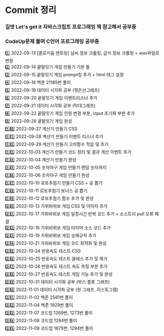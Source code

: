 # Commit 정리
### 길벗 Let's get it 자바스크립트 프로그래밍 책 참고해서 공부중 
### CodeUp문제 풀며 C언어 프로그래밍 공부중

:one: 2022-09-13 [콜로키움 멘토링] 날씨 정보 크롤링, 급식 정보 크롤링 + wav파일로 변환 <br>
:two: 2022-09-14 끝말잇기 게임 만들기 기본 틀 <br>
:three: 2022-09-15 끝말잇기 게임 prompt창 추가 + html 태그 설정 <br>
:four: 2022-09-16 백준 21185번 풀이 <br>
:five: 2022-09-19 데이터 시각화 공부 (꺾은선그래프) <br>
:six: 2022-09-20 끝말잇기 게임 이벤트리스너 추가 <br>
:seven: 2022-09-21 데이터 시각화 공부 (막대그래프) <br>
:eight: 2022-09-22 끝말잇기 게임 인원 변경 부분, input 초기화 부분 추가 <br>
:nine: 2022-09-26 끝말잇기 게임 완성 <br>
:one::zero: 2022-09-27 계산기 만들기 CSS <br>
:one::one: 2022-09-28 계산기 만들기 이벤트 리스너 추가 <br>
:one::two: 2022-09-29 계산기 만들기 고차함수 학습 및 추가 <br>
:one::three: 2022-10-03 계산기 만들기 코드 정리 및 결과 계산 이벤트 추가 <br>
:one::four: 2022-10-04 계산기 만들기 완성 <br>
:one::five: 2022-10-05 숫자야구 게임 만들기 랜덤 숫자까지 <br>
:one::six: 2022-10-06 숫자야구 게임 만들기 완성 <br>
:one::seven: 2022-10-10 로또추첨기 만들기 CSS + 공 뽑기 <br>
:one::eight: 2022-10-11 로또추첨기 보너스 공 뽑기 <br>
:one::nine: 2022-10-12 로또추첨기 함수 추가 및 완성 <br>
:two::zero: 2022-10-13 가위바위보 게임 CSS 및 이미지 추가 <br>
:two::one: 2022-10-17 가위바위보 게임 일정시간 반복 코드 추가 + 소스트리 pull 오류 해결 <br>
:two::two: 2022-10-18 가위바위보 게임 타이머 소스 코드 추가 <br>
:two::three: 2022-10-19 가위바위보 게임 승패규칙 추가 <br>
:two::four: 2022-10-21 가위바위보 게임 코드 최적화 및 완성 <br>
:two::five: 2022-10-24 반응속도 테스트 CSS <br>
:two::six: 2022-10-25 반응속도 테스트 클래스 추가 및 제거 <br>
:two::seven: 2022-10-26 반응속도 테스트 속도 측정 부분 추가 <br>
:two::eight: 2022-10-27 반응속도 테스트 게임 기능 추가 및 완성 <br>
:two::nine: 2022-10-31 데이터 시각화 공부 (박스 플롯 그래프) <br>
:three::zero: 2022-11-01 데이터 시각화 공부 (원 그래프, 히스토그램) <br>
:three::one: 2022-11-02 백준 2581번 풀이 <br>
:three::two: 2022-11-04 백준 1929번 풀이 <br>
:three::three: 2022-11-07 코드업 1269번, 1273번 풀이 <br>
:three::four: 2022-11-08 코드업 1284번 풀이 <br>
:three::five: 2022-11-09 코드업 1675번, 1294번 풀이 <br>